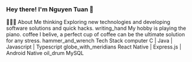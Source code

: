 
### Hey there! I'm Nguyen Tuan 👋

👨🏻‍💻 About Me
thinking   Exploring new technologies and developing software solutions and quick hacks.
writing_hand   My hobby is playing the piano.
coffee   I belive, a perfect cup of coffee can be the ultimate solution for any stress.
hammer_and_wrench Tech Stack
computer   C | Java | Javascript | Typescript
globe_with_meridians   React Native | Express.js | Android Native
oil_drum   MySQL
